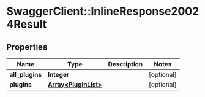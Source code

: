 # SwaggerClient::InlineResponse20024Result

## Properties
Name | Type | Description | Notes
------------ | ------------- | ------------- | -------------
**all_plugins** | **Integer** |  | [optional] 
**plugins** | [**Array&lt;PluginList&gt;**](PluginList.md) |  | [optional] 


